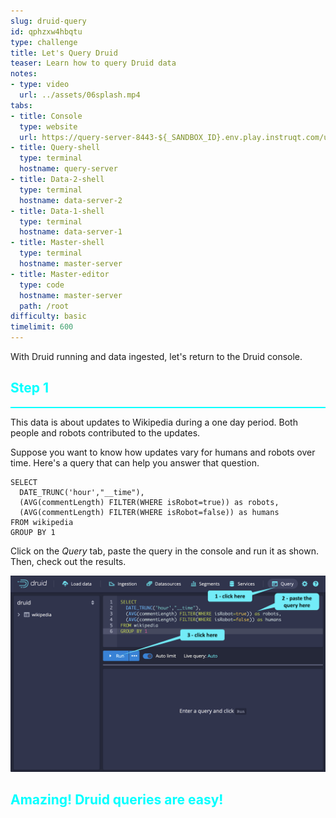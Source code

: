 ```yaml
---
slug: druid-query
id: qphzxw4hbqtu
type: challenge
title: Let's Query Druid
teaser: Learn how to query Druid data
notes:
- type: video
  url: ../assets/06splash.mp4
tabs:
- title: Console
  type: website
  url: https://query-server-8443-${_SANDBOX_ID}.env.play.instruqt.com/unified-console.html
- title: Query-shell
  type: terminal
  hostname: query-server
- title: Data-2-shell
  type: terminal
  hostname: data-server-2
- title: Data-1-shell
  type: terminal
  hostname: data-server-1
- title: Master-shell
  type: terminal
  hostname: master-server
- title: Master-editor
  type: code
  hostname: master-server
  path: /root
difficulty: basic
timelimit: 600
---
```

With Druid running and data ingested, let's return to the Druid console.


<h2 style="color:cyan">Step 1</h2><hr style="color:cyan;background-color:cyan;height:2px">

This data is about updates to Wikipedia during a one day period.
Both people and robots contributed to the updates.


Suppose you want to know how updates vary for humans and robots over time.
Here's a query that can help you answer that question.

```
SELECT
  DATE_TRUNC('hour',"__time"),
  (AVG(commentLength) FILTER(WHERE isRobot=true)) as robots,
  (AVG(commentLength) FILTER(WHERE isRobot=false)) as humans
FROM wikipedia
GROUP BY 1
```

Click on the _Query_ tab, paste the query in the console and run it as shown.
Then, check out the results.

<a href="#img-1">
  <img alt="Query Druid" src="../assets/DruidQuery.png" />
</a>

<a href="#" class="lightbox" id="img-1">
  <img alt="Query Druid" src="../assets/DruidQuery.png" />
</a>

<h2 style="color:cyan">Amazing! Druid queries are easy!</h2>

<style type="text/css" rel="stylesheet">
.lightbox { display: none; position: fixed; justify-content: center; align-items: center; z-index: 999; top: 0; left: 0; right: 0; bottom: 0; padding: 1rem; background: rgba(0, 0, 0, 0.8); }
.lightbox:target { display: flex; }
.lightbox img { max-height: 100% }
.thumbnail:hover {
    position:fixed;
    top:-25px;
    left:-35px;
    width:500px;
    height:auto;
    display:block;
    z-index:999;
}
</style>
